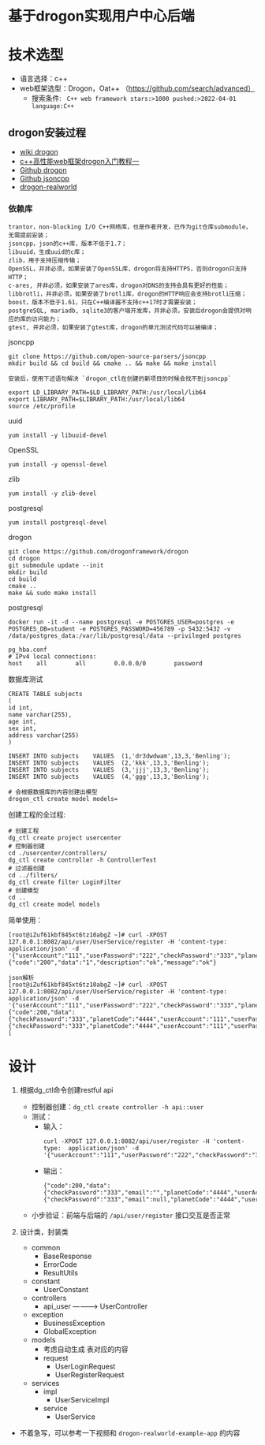 # 基于drogon实现用户中心后端


# 技术选型
   * 语言选择：c++
   * web框架选型：Drogon，Oat++   （https://github.com/search/advanced）
      * 搜索条件: ` C++ web framework stars:>1000 pushed:>2022-04-01 language:C++`

## drogon安装过程

* [wiki drogon](https://github.com/drogonframework/drogon/wiki/ )
* [c++高性能web框架drogon入门教程一](https://blog.csdn.net/zh7314/article/details/115652164)
* [Github drogon](https://github.com/drogonframework/drogon)
* [Github jsoncpp](https://github.com/open-source-parsers/jsoncpp)
* [drogon-realworld](https://github.com/arslan2012/drogon-realworld-example-app)

### 依赖库

```
trantor，non-blocking I/O C++网络库，也是作者开发，已作为git仓库submodule，无需提前安装；
jsoncpp，json的c++库，版本不低于1.7；
libuuid，生成uuid的c库；
zlib，用于支持压缩传输；
OpenSSL，并非必须，如果安装了OpenSSL库，drogon将支持HTTPS，否则drogon只支持HTTP；
c-ares, 并非必须，如果安装了ares库，drogon对DNS的支持会具有更好的性能；
libbrotli，并非必须，如果安装了brotli库，drogon的HTTP响应会支持brotli压缩；
boost，版本不低于1.61，只在C++编译器不支持c++17时才需要安装；
postgreSQL, mariadb, sqlite3的客户端开发库，并非必须，安装后drogon会提供对响应的库的访问能力；
gtest, 并非必须，如果安装了gtest库，drogon的单元测试代码可以被编译；
```

jsoncpp
```
git clone https://github.com/open-source-parsers/jsoncpp
mkdir build && cd build && cmake .. && make && make install

安装后，使用下述语句解决 `drogon_ctl在创建的新项目的时候会找不到jsoncpp`

export LD_LIBRARY_PATH=$LD_LIBRARY_PATH:/usr/local/lib64   
export LIBRARY_PATH=$LIBRARY_PATH:/usr/local/lib64    
source /etc/profile
```

uuid
```
yum install -y libuuid-devel
```

OpenSSL
```
yum install -y openssl-devel
```

zlib
```
yum install -y zlib-devel
```

postgresql
```
yum install postgresql-devel
```

drogon

```
git clone https://github.com/drogonframework/drogon
cd drogon
git submodule update --init
mkdir build
cd build
cmake ..
make && sudo make install
```


postgresql
```
docker run -it -d --name postgresql -e POSTGRES_USER=postgres -e POSTGRES_DB=student -e POSTGRES_PASSWORD=456789 -p 5432:5432 -v /data/postgres_data:/var/lib/postgresql/data --privileged postgres

pg_hba.conf
# IPv4 local connections:
host    all        all        0.0.0.0/0        password
```

数据库测试

```
CREATE TABLE subjects
(
id int,
name varchar(255),
age int,
sex int,
address varchar(255)
)

INSERT INTO subjects	VALUES	(1,'dr3dwdwam',13,3,'Benling');
INSERT INTO subjects	VALUES	(2,'kkk',13,3,'Benling');
INSERT INTO subjects	VALUES	(3,'jjj',13,3,'Benling');
INSERT INTO subjects	VALUES	(4,'ggg',13,3,'Benling');

# 会根据数据库的内容创建出模型
drogon_ctl create model models=
```

创建工程的全过程:

```
# 创建工程
dg_ctl create project usercenter
# 控制器创建
cd ./usercenter/controllers/
dg_ctl create controller -h ControllerTest
# 过滤器创建
cd ../filters/
dg_ctl create filter LoginFilter
# 创建模型
cd ..
dg_ctl create model models
```

简单使用：

```
[root@iZuf61kbf845xt6tz10abgZ ~]# curl -XPOST 127.0.0.1:8082/api/user/UserService/register -H 'content-type: application/json' -d '{"userAccount":"111","userPassword":"222","checkPassword":"333","planetCode":"4444"}'
{"code":"200","data":"1","description":"ok","message":"ok"}

json解析
[root@iZuf61kbf845xt6tz10abgZ ~]# curl -XPOST 127.0.0.1:8082/api/user/UserService/register -H 'content-type:  application/json' -d '{"userAccount":"111","userPassword":"222","checkPassword":"333","planetCode":"4444"}'
{"code":200,"data":{"checkPassword":"333","planetCode":"4444","userAccount":"111","userPassword":"222"},"description":"ok","message":"ok","object":{"checkPassword":"333","planetCode":"4444","userAccount":"111","userPassword":"222"}}[
```

# 设计

1. 根据dg_ctl命令创建restful api
   * 控制器创建：`dg_ctl create controller -h api::user`
   * 测试：
      * 输入：
         ```
         curl -XPOST 127.0.0.1:8082/api/user/register -H 'content-type:  application/json' -d '{"userAccount":"111","userPassword":"222","checkPassword":"333","planetCode":"4444"}'
         ```
      * 输出：
         ```
         {"code":200,"data":{"checkPassword":"333","email":"","planetCode":"4444","userAccount":"111","userPassword":"222"},"description":"ok","message":"ok","object":{"checkPassword":"333","email":null,"planetCode":"4444","userAccount":"111","userPassword":"222"}}
         ```
   * 小步验证：前端与后端的 `/api/user/register`  接口交互是否正常

2. 设计类，封装类

   * common
      * BaseResponse
      * ErrorCode
      * ResultUtils
   * constant
      * UserConstant
   * controllers
      * api_user ————> UserController
   * exception
      * BusinessException
      * GlobalException
   * models
      * 考虑自动生成 表对应的内容
      * request
         * UserLoginRequest
         * UserRegisterRequest
   * services
      * impl
         * UserServiceImpl
      * service
         * UserService

* 不着急写，可以参考一下视频和 `drogon-realworld-example-app` 的内容